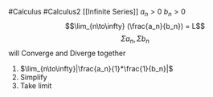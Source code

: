 #Calculus #Calculus2 [[Infinite Series]]
$a_n > 0$
$b_n > 0$
$$\lim_{n\to\infty} (\frac{a_n}{b_n}) = L$$
$$\Sigma a_n , \Sigma b_n$$ will Converge and Diverge together 
1. $\lim_{n\to\infty}|\frac{a_n}{1}*\frac{1}{b_n}|$
2. Simplify 
3. Take limit